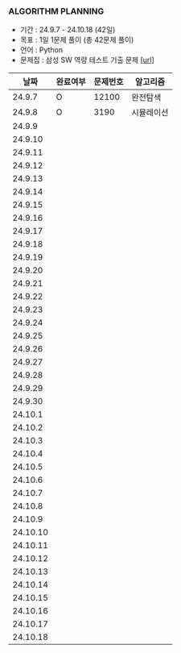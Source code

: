 ### ALGORITHM PLANNING

- 기간 : 24.9.7 - 24.10.18 (42일)
- 목표 : 1일 1문제 풀이 (총 42문제 풀이)
- 언어 : Python
- 문제집 : 삼성 SW 역량 테스트 기출 문제 [[url]](https://www.acmicpc.net/workbook/view/1152)

|날짜|완료여부|문제번호|알고리즘|
|-----|-------|--------|--------|
|24.9.7|O|12100|완전탐색|
|24.9.8|O|3190|시뮬레이션|
|24.9.9||||
|24.9.10||||
|24.9.11||||
|24.9.12||||
|24.9.13||||
|24.9.14||||
|24.9.15||||
|24.9.16||||
|24.9.17||||
|24.9.18||||
|24.9.19||||
|24.9.20||||
|24.9.21||||
|24.9.22||||
|24.9.23||||
|24.9.24||||
|24.9.25||||
|24.9.26||||
|24.9.27||||
|24.9.28||||
|24.9.29||||
|24.9.30||||
|24.10.1||||
|24.10.2||||
|24.10.3||||
|24.10.4||||
|24.10.5||||
|24.10.6||||
|24.10.7||||
|24.10.8||||
|24.10.9||||
|24.10.10||||
|24.10.11||||
|24.10.12||||
|24.10.13||||
|24.10.14||||
|24.10.15||||
|24.10.16||||
|24.10.17||||
|24.10.18||||
